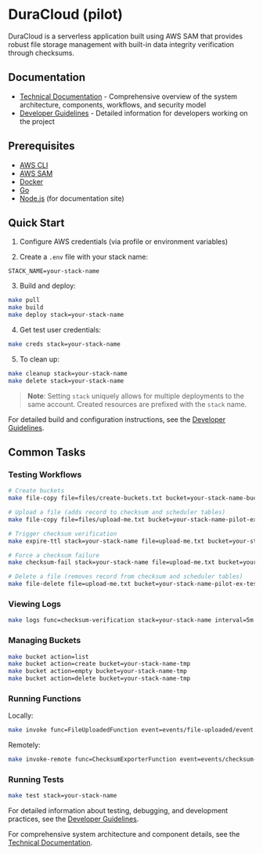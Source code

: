 # DuraCloud (pilot)

DuraCloud is a serverless application built using AWS SAM that provides robust file storage management with built-in data integrity verification through checksums.

## Documentation

- [Technical Documentation](technical-documentation.md) - Comprehensive overview of the system architecture, components, workflows, and security model
- [Developer Guidelines](guidelines.md) - Detailed information for developers working on the project

## Prerequisites

- [AWS CLI](https://docs.aws.amazon.com/cli/latest/userguide/getting-started-install.html)
- [AWS SAM](https://docs.aws.amazon.com/serverless-application-model/latest/developerguide/install-sam-cli.html)
- [Docker](https://docs.docker.com/engine/install/)
- [Go](https://go.dev/doc/install)
- [Node.js](https://nodejs.org/en) (for documentation site)

## Quick Start

1. Configure AWS credentials (via profile or environment variables)

2. Create a `.env` file with your stack name:

```
STACK_NAME=your-stack-name
```

3. Build and deploy:

```bash
make pull
make build
make deploy stack=your-stack-name
```

4. Get test user credentials:

```bash
make creds stack=your-stack-name
```

5. To clean up:

```bash
make cleanup stack=your-stack-name
make delete stack=your-stack-name
```

> **Note**: Setting `stack` uniquely allows for multiple deployments to the same account. Created resources are prefixed with the `stack` name.

For detailed build and configuration instructions, see the [Developer Guidelines](guidelines.md).

## Common Tasks

### Testing Workflows

```bash
# Create buckets
make file-copy file=files/create-buckets.txt bucket=your-stack-name-bucket-requested

# Upload a file (adds record to checksum and scheduler tables)
make file-copy file=files/upload-me.txt bucket=your-stack-name-pilot-ex-testing123

# Trigger checksum verification
make expire-ttl stack=your-stack-name file=upload-me.txt bucket=your-stack-name-pilot-ex-testing123

# Force a checksum failure
make checksum-fail stack=your-stack-name file=upload-me.txt bucket=your-stack-name-pilot-ex-testing123

# Delete a file (removes record from checksum and scheduler tables)
make file-delete file=upload-me.txt bucket=your-stack-name-pilot-ex-testing123
```

### Viewing Logs

```bash
make logs func=checksum-verification stack=your-stack-name interval=5m
```

### Managing Buckets

```bash
make bucket action=list
make bucket action=create bucket=your-stack-name-tmp
make bucket action=empty bucket=your-stack-name-tmp
make bucket action=delete bucket=your-stack-name-tmp
```

### Running Functions

Locally:

```bash
make invoke func=FileUploadedFunction event=events/file-uploaded/event.json
```

Remotely:

```bash
make invoke-remote func=ChecksumExporterFunction event=events/checksum-exporter/event.json stack=your-stack-name
```

### Running Tests

```bash
make test stack=your-stack-name
```

For detailed information about testing, debugging, and development practices, see the [Developer Guidelines](guidelines.md).

For comprehensive system architecture and component details, see the [Technical Documentation](technical-documentation.md).
